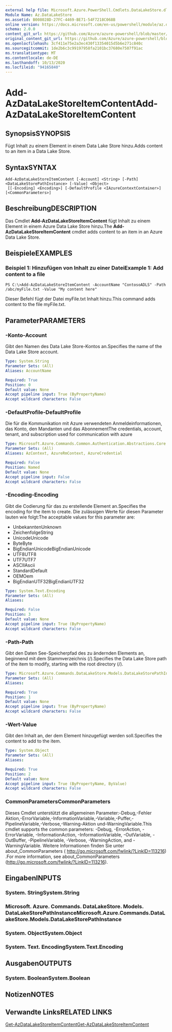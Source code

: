 ```yaml
---
external help file: Microsoft.Azure.PowerShell.Cmdlets.DataLakeStore.dll-Help.xml
Module Name: Az.DataLakeStore
ms.assetid: B008028D-27FC-4469-BE71-54F7218C068B
online version: https://docs.microsoft.com/en-us/powershell/module/az.datalakestore/add-azdatalakestoreitemcontent
schema: 2.0.0
content_git_url: https://github.com/Azure/azure-powershell/blob/master/src/DataLakeStore/DataLakeStore/help/Add-AzDataLakeStoreItemContent.md
original_content_git_url: https://github.com/Azure/azure-powershell/blob/master/src/DataLakeStore/DataLakeStore/help/Add-AzDataLakeStoreItemContent.md
ms.openlocfilehash: 3cf411e75e2a3ec430f13354015d5b6e271c840c
ms.sourcegitcommit: 1de2b6c3c99197958fa2101bc37680e7507f91ac
ms.translationtype: MT
ms.contentlocale: de-DE
ms.lasthandoff: 10/13/2020
ms.locfileid: "94165840"
---
```

# <span data-ttu-id="89c96-101">Add-AzDataLakeStoreItemContent</span><span class="sxs-lookup"><span data-stu-id="89c96-101">Add-AzDataLakeStoreItemContent</span></span>

## <span data-ttu-id="89c96-102">Synopsis</span><span class="sxs-lookup"><span data-stu-id="89c96-102">SYNOPSIS</span></span>
<span data-ttu-id="89c96-103">Fügt Inhalt zu einem Element in einem Data Lake Store hinzu.</span><span class="sxs-lookup"><span data-stu-id="89c96-103">Adds content to an item in a Data Lake Store.</span></span>

## <span data-ttu-id="89c96-104">Syntax</span><span class="sxs-lookup"><span data-stu-id="89c96-104">SYNTAX</span></span>

```
Add-AzDataLakeStoreItemContent [-Account] <String> [-Path] <DataLakeStorePathInstance> [-Value] <Object>
 [[-Encoding] <Encoding>] [-DefaultProfile <IAzureContextContainer>] [<CommonParameters>]
```

## <span data-ttu-id="89c96-105">Beschreibung</span><span class="sxs-lookup"><span data-stu-id="89c96-105">DESCRIPTION</span></span>
<span data-ttu-id="89c96-106">Das Cmdlet **Add-AzDataLakeStoreItemContent** fügt Inhalt zu einem Element in einem Azure Data Lake Store hinzu.</span><span class="sxs-lookup"><span data-stu-id="89c96-106">The **Add-AzDataLakeStoreItemContent** cmdlet adds content to an item in an Azure Data Lake Store.</span></span>

## <span data-ttu-id="89c96-107">Beispiele</span><span class="sxs-lookup"><span data-stu-id="89c96-107">EXAMPLES</span></span>

### <span data-ttu-id="89c96-108">Beispiel 1: Hinzufügen von Inhalt zu einer Datei</span><span class="sxs-lookup"><span data-stu-id="89c96-108">Example 1: Add content to a file</span></span>
```
PS C:\>Add-AzDataLakeStoreItemContent -AccountName "ContosoADLS" -Path /abc/myFile.txt -Value "My content here"
```

<span data-ttu-id="89c96-109">Dieser Befehl fügt der Datei myFile.txt Inhalt hinzu.</span><span class="sxs-lookup"><span data-stu-id="89c96-109">This command adds content to the file myFile.txt.</span></span>

## <span data-ttu-id="89c96-110">Parameter</span><span class="sxs-lookup"><span data-stu-id="89c96-110">PARAMETERS</span></span>

### <span data-ttu-id="89c96-111">-Konto</span><span class="sxs-lookup"><span data-stu-id="89c96-111">-Account</span></span>
<span data-ttu-id="89c96-112">Gibt den Namen des Data Lake Store-Kontos an.</span><span class="sxs-lookup"><span data-stu-id="89c96-112">Specifies the name of the Data Lake Store account.</span></span>

```yaml
Type: System.String
Parameter Sets: (All)
Aliases: AccountName

Required: True
Position: 0
Default value: None
Accept pipeline input: True (ByPropertyName)
Accept wildcard characters: False
```

### <span data-ttu-id="89c96-113">-DefaultProfile</span><span class="sxs-lookup"><span data-stu-id="89c96-113">-DefaultProfile</span></span>
<span data-ttu-id="89c96-114">Die für die Kommunikation mit Azure verwendeten Anmeldeinformationen, das Konto, den Mandanten und das Abonnement</span><span class="sxs-lookup"><span data-stu-id="89c96-114">The credentials, account, tenant, and subscription used for communication with azure</span></span>

```yaml
Type: Microsoft.Azure.Commands.Common.Authentication.Abstractions.Core.IAzureContextContainer
Parameter Sets: (All)
Aliases: AzContext, AzureRmContext, AzureCredential

Required: False
Position: Named
Default value: None
Accept pipeline input: False
Accept wildcard characters: False
```

### <span data-ttu-id="89c96-115">-Encoding</span><span class="sxs-lookup"><span data-stu-id="89c96-115">-Encoding</span></span>
<span data-ttu-id="89c96-116">Gibt die Codierung für das zu erstellende Element an.</span><span class="sxs-lookup"><span data-stu-id="89c96-116">Specifies the encoding for the item to create.</span></span>
<span data-ttu-id="89c96-117">Die zulässigen Werte für diesen Parameter lauten wie folgt:</span><span class="sxs-lookup"><span data-stu-id="89c96-117">The acceptable values for this parameter are:</span></span>
- <span data-ttu-id="89c96-118">Unbekannten</span><span class="sxs-lookup"><span data-stu-id="89c96-118">Unknown</span></span>
- <span data-ttu-id="89c96-119">Zeichenfolge</span><span class="sxs-lookup"><span data-stu-id="89c96-119">String</span></span>
- <span data-ttu-id="89c96-120">Unicode</span><span class="sxs-lookup"><span data-stu-id="89c96-120">Unicode</span></span>
- <span data-ttu-id="89c96-121">Byte</span><span class="sxs-lookup"><span data-stu-id="89c96-121">Byte</span></span>
- <span data-ttu-id="89c96-122">BigEndianUnicode</span><span class="sxs-lookup"><span data-stu-id="89c96-122">BigEndianUnicode</span></span>
- <span data-ttu-id="89c96-123">UTF8</span><span class="sxs-lookup"><span data-stu-id="89c96-123">UTF8</span></span>
- <span data-ttu-id="89c96-124">UTF7</span><span class="sxs-lookup"><span data-stu-id="89c96-124">UTF7</span></span>
- <span data-ttu-id="89c96-125">ASCII</span><span class="sxs-lookup"><span data-stu-id="89c96-125">Ascii</span></span>
- <span data-ttu-id="89c96-126">Standard</span><span class="sxs-lookup"><span data-stu-id="89c96-126">Default</span></span>
- <span data-ttu-id="89c96-127">OEM</span><span class="sxs-lookup"><span data-stu-id="89c96-127">Oem</span></span>
- <span data-ttu-id="89c96-128">BigEndianUTF32</span><span class="sxs-lookup"><span data-stu-id="89c96-128">BigEndianUTF32</span></span>

```yaml
Type: System.Text.Encoding
Parameter Sets: (All)
Aliases:

Required: False
Position: 3
Default value: None
Accept pipeline input: True (ByPropertyName)
Accept wildcard characters: False
```

### <span data-ttu-id="89c96-129">-Path</span><span class="sxs-lookup"><span data-stu-id="89c96-129">-Path</span></span>
<span data-ttu-id="89c96-130">Gibt den Daten See-Speicherpfad des zu ändernden Elements an, beginnend mit dem Stammverzeichnis (/).</span><span class="sxs-lookup"><span data-stu-id="89c96-130">Specifies the Data Lake Store path of the item to modify, starting with the root directory (/).</span></span>

```yaml
Type: Microsoft.Azure.Commands.DataLakeStore.Models.DataLakeStorePathInstance
Parameter Sets: (All)
Aliases:

Required: True
Position: 1
Default value: None
Accept pipeline input: True (ByPropertyName)
Accept wildcard characters: False
```

### <span data-ttu-id="89c96-131">-Wert</span><span class="sxs-lookup"><span data-stu-id="89c96-131">-Value</span></span>
<span data-ttu-id="89c96-132">Gibt den Inhalt an, der dem Element hinzugefügt werden soll.</span><span class="sxs-lookup"><span data-stu-id="89c96-132">Specifies the content to add to the item.</span></span>

```yaml
Type: System.Object
Parameter Sets: (All)
Aliases:

Required: True
Position: 2
Default value: None
Accept pipeline input: True (ByPropertyName, ByValue)
Accept wildcard characters: False
```

### <span data-ttu-id="89c96-133">CommonParameters</span><span class="sxs-lookup"><span data-stu-id="89c96-133">CommonParameters</span></span>
<span data-ttu-id="89c96-134">Dieses Cmdlet unterstützt die allgemeinen Parameter:-Debug,-Fehler Aktion,-ErrorVariable,-InformationVariable,-Variable,-Puffer,-PipelineVariable,-Verbose,-Warning-Aktion und-WarningVariable.</span><span class="sxs-lookup"><span data-stu-id="89c96-134">This cmdlet supports the common parameters: -Debug, -ErrorAction, -ErrorVariable, -InformationAction, -InformationVariable, -OutVariable, -OutBuffer, -PipelineVariable, -Verbose, -WarningAction, and -WarningVariable.</span></span> <span data-ttu-id="89c96-135">Weitere Informationen finden Sie unter about_CommonParameters ( http://go.microsoft.com/fwlink/?LinkID=113216) .</span><span class="sxs-lookup"><span data-stu-id="89c96-135">For more information, see about_CommonParameters (http://go.microsoft.com/fwlink/?LinkID=113216).</span></span>

## <span data-ttu-id="89c96-136">Eingaben</span><span class="sxs-lookup"><span data-stu-id="89c96-136">INPUTS</span></span>

### <span data-ttu-id="89c96-137">System. String</span><span class="sxs-lookup"><span data-stu-id="89c96-137">System.String</span></span>

### <span data-ttu-id="89c96-138">Microsoft. Azure. Commands. DataLakeStore. Models. DataLakeStorePathInstance</span><span class="sxs-lookup"><span data-stu-id="89c96-138">Microsoft.Azure.Commands.DataLakeStore.Models.DataLakeStorePathInstance</span></span>

### <span data-ttu-id="89c96-139">System. Object</span><span class="sxs-lookup"><span data-stu-id="89c96-139">System.Object</span></span>

### <span data-ttu-id="89c96-140">System. Text. Encoding</span><span class="sxs-lookup"><span data-stu-id="89c96-140">System.Text.Encoding</span></span>

## <span data-ttu-id="89c96-141">Ausgaben</span><span class="sxs-lookup"><span data-stu-id="89c96-141">OUTPUTS</span></span>

### <span data-ttu-id="89c96-142">System. Boolean</span><span class="sxs-lookup"><span data-stu-id="89c96-142">System.Boolean</span></span>

## <span data-ttu-id="89c96-143">Notizen</span><span class="sxs-lookup"><span data-stu-id="89c96-143">NOTES</span></span>

## <span data-ttu-id="89c96-144">Verwandte Links</span><span class="sxs-lookup"><span data-stu-id="89c96-144">RELATED LINKS</span></span>

[<span data-ttu-id="89c96-145">Get-AzDataLakeStoreItemContent</span><span class="sxs-lookup"><span data-stu-id="89c96-145">Get-AzDataLakeStoreItemContent</span></span>](./Get-AzDataLakeStoreItemContent.md)


